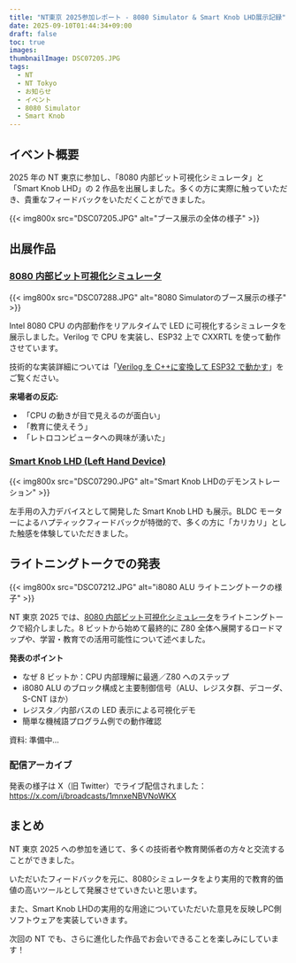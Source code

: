 ```yaml
---
title: "NT東京 2025参加レポート - 8080 Simulator & Smart Knob LHD展示記録"
date: 2025-09-10T01:44:34+09:00
draft: false
toc: true
images:
thumbnailImage: DSC07205.JPG
tags:
  - NT
  - NT Tokyo
  - お知らせ
  - イベント
  - 8080 Simulator
  - Smart Knob
---
```


## イベント概要

2025 年の NT 東京に参加し、「8080 内部ビット可視化シミュレータ」と「Smart Knob LHD」の 2 作品を出展しました。多くの方に実際に触っていただき、貴重なフィードバックをいただくことができました。

{{< img800x src="DSC07205.JPG" alt="ブース展示の全体の様子" >}}

## 出展作品

### [8080 内部ビット可視化シミュレータ](/works/8080_visualizer/)

{{< img800x src="DSC07288.JPG" alt="8080 Simulatorのブース展示の様子" >}}

Intel 8080 CPU の内部動作をリアルタイムで LED に可視化するシミュレータを展示しました。Verilog で CPU を実装し、ESP32 上で CXXRTL を使って動作させています。

技術的な実装詳細については「[Verilog を C++に変換して ESP32 で動かす](/posts/verilog_on_esp32/)」をご覧ください。

**来場者の反応:**

- 「CPU の動きが目で見えるのが面白い」
- 「教育に使えそう」
- 「レトロコンピュータへの興味が湧いた」

### [Smart Knob LHD (Left Hand Device)](/works/left_hand_smart_knob/)

{{< img800x src="DSC07290.JPG" alt="Smart Knob LHDのデモンストレーション" >}}

左手用の入力デバイスとして開発した Smart Knob LHD も展示。BLDC モーターによるハプティックフィードバックが特徴的で、多くの方に「カリカリ」とした触感を体験していただきました。

## ライトニングトークでの発表

{{< img800x src="DSC07212.JPG" alt="i8080 ALU ライトニングトークの様子" >}}

NT 東京 2025 では、[8080 内部ビット可視化シミュレータ](/works/8080_visualizer/)をライトニングトークで紹介しました。8 ビットから始めて最終的に Z80 全体へ展開するロードマップや、学習・教育での活用可能性について述べました。

**発表のポイント**

- なぜ 8 ビットか：CPU 内部理解に最適／Z80 へのステップ
- i8080 ALU のブロック構成と主要制御信号（ALU、レジスタ群、デコーダ、S-CNT ほか）
- レジスタ／内部バスの LED 表示による可視化デモ
- 簡単な機械語プログラム例での動作確認

資料: 準備中...

### 配信アーカイブ

発表の様子は X（旧 Twitter）でライブ配信されました：
https://x.com/i/broadcasts/1mnxeNBVNoWKX

## まとめ

NT 東京 2025 への参加を通じて、多くの技術者や教育関係者の方々と交流することができました。

いただいたフィードバックを元に、8080シミュレータをより実用的で教育的価値の高いツールとして発展させていきたいと思います。

また、Smart Knob LHDの実用的な用途についていただいた意見を反映しPC側ソフトウェアを実装していきます。

次回の NT でも、さらに進化した作品でお会いできることを楽しみにしています！

